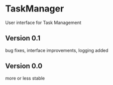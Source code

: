 # TaskManager
User interface for Task Management

## Version 0.1
bug fixes, interface improvements, logging added

## Version 0.0
more or less stable
